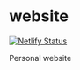 # website
[![Netlify Status](https://api.netlify.com/api/v1/badges/644374bb-7615-47f5-a54d-840de2214f68/deploy-status)](https://app.netlify.com/sites/saverio/deploys)

Personal website
